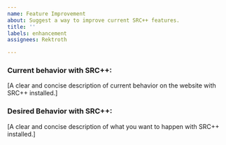 ```yaml
---
name: Feature Improvement
about: Suggest a way to improve current SRC++ features.
title: ''
labels: enhancement
assignees: Rektroth

---
```


### Current behavior with SRC++:
[A clear and concise description of current behavior on the website with SRC++ installed.]

### Desired Behavior with SRC++:
[A clear and concise description of what you want to happen with SRC++ installed.]

